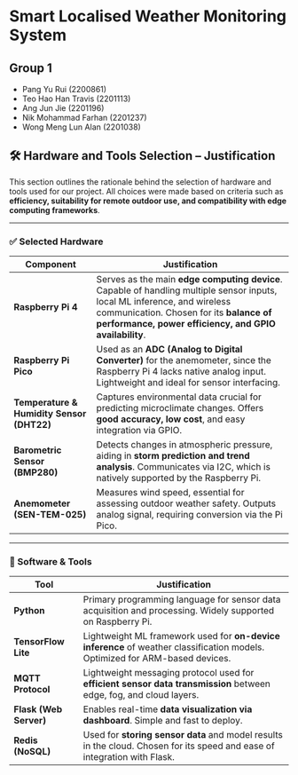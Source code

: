 # Smart Localised Weather Monitoring System

## Group 1
- Pang Yu Rui (2200861)
- Teo Hao Han Travis (2201113)
- Ang Jun Jie (2201196)
- Nik Mohammad Farhan (2201237)
- Wong Meng Lun Alan (2201038)

## 🛠️ Hardware and Tools Selection – Justification

This section outlines the rationale behind the selection of hardware and tools used for our project. All choices were made based on criteria such as **efficiency, suitability for remote outdoor use, and compatibility with edge computing frameworks**.

---

### ✅ Selected Hardware

| Component | Justification |
|----------|----------------|
| **Raspberry Pi 4** | Serves as the main **edge computing device**. Capable of handling multiple sensor inputs, local ML inference, and wireless communication. Chosen for its **balance of performance, power efficiency, and GPIO availability**. |
| **Raspberry Pi Pico** | Used as an **ADC (Analog to Digital Converter)** for the anemometer, since the Raspberry Pi 4 lacks native analog input. Lightweight and ideal for sensor interfacing. |
| **Temperature & Humidity Sensor (DHT22)** | Captures environmental data crucial for predicting microclimate changes. Offers **good accuracy, low cost**, and easy integration via GPIO. |
| **Barometric Sensor (BMP280)** | Detects changes in atmospheric pressure, aiding in **storm prediction and trend analysis**. Communicates via I2C, which is natively supported by the Raspberry Pi. |
| **Anemometer (SEN-TEM-025)** | Measures wind speed, essential for assessing outdoor weather safety. Outputs analog signal, requiring conversion via the Pi Pico. |

---

### 🧰 Software & Tools

| Tool | Justification |
|------|---------------|
| **Python** | Primary programming language for sensor data acquisition and processing. Widely supported on Raspberry Pi. |
| **TensorFlow Lite** | Lightweight ML framework used for **on-device inference** of weather classification models. Optimized for ARM-based devices. |
| **MQTT Protocol** | Lightweight messaging protocol used for **efficient sensor data transmission** between edge, fog, and cloud layers. |
| **Flask (Web Server)** | Enables real-time **data visualization via dashboard**. Simple and fast to deploy. |
| **Redis (NoSQL)** | Used for **storing sensor data** and model results in the cloud. Chosen for its speed and ease of integration with Flask. |
